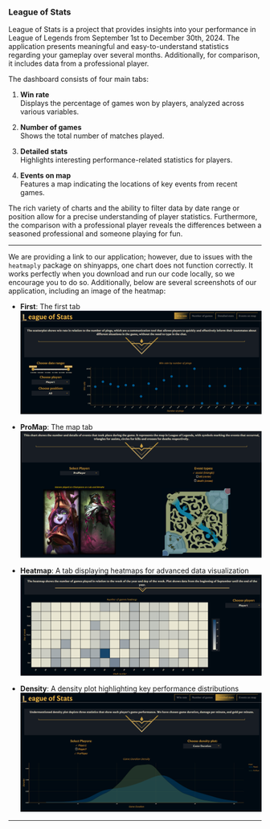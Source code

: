### League of Stats

League of Stats is a project that provides insights into your performance in League of Legends from September 1st to December 30th, 2024. The application presents meaningful and easy-to-understand statistics regarding your gameplay over several months. Additionally, for comparison, it includes data from a professional player.

The dashboard consists of four main tabs:

1. **Win rate**  
   Displays the percentage of games won by players, analyzed across various variables.

2. **Number of games**  
   Shows the total number of matches played.

3. **Detailed stats**  
   Highlights interesting performance-related statistics for players.

4. **Events on map**  
   Features a map indicating the locations of key events from recent games.

The rich variety of charts and the ability to filter data by date range or position allow for a precise understanding of player statistics. Furthermore, the comparison with a professional player reveals the differences between a seasoned professional and someone playing for fun.

---

We are providing a link to our application; however, due to issues with the `heatmaply` package on shinyapps, one chart does not function correctly. It works perfectly when you download and run our code locally, so we encourage you to do so. Additionally, below are several screenshots of our application, including an image of the heatmap:

- **First**: The first tab  
  ![First Tab](./Image/First.png)

- **ProMap**: The map tab  
  ![ProMap Tab](./Image/ProMap.png)

- **Heatmap**: A tab displaying heatmaps for advanced data visualization  
  ![Heatmap Tab](./Image/Heatmap.png)

- **Density**: A density plot highlighting key performance distributions  
  ![Density Tab](./Image/Density.png)

---

